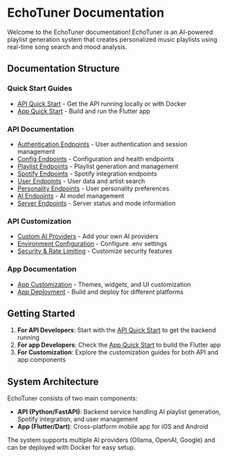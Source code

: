# EchoTuner Documentation

Welcome to the EchoTuner documentation! EchoTuner is an AI-powered playlist generation system that creates personalized music playlists using real-time song search and mood analysis.

## Documentation Structure

### Quick Start Guides
- [API Quick Start](api/quick-start.md) - Get the API running locally or with Docker
- [App Quick Start](app/quick-start.md) - Build and run the Flutter app

### API Documentation
- [Authentication Endpoints](api/endpoints/auth.md) - User authentication and session management
- [Config Endpoints](api/endpoints/config.md) - Configuration and health endpoints
- [Playlist Endpoints](api/endpoints/playlist.md) - Playlist generation and management
- [Spotify Endpoints](api/endpoints/spotify.md) - Spotify integration endpoints
- [User Endpoints](api/endpoints/user.md) - User data and artist search
- [Personality Endpoints](api/endpoints/personality.md) - User personality preferences
- [AI Endpoints](api/endpoints/ai.md) - AI model management
- [Server Endpoints](api/endpoints/server.md) - Server status and mode information

### API Customization
- [Custom AI Providers](api/customization/ai-providers.md) - Add your own AI providers
- [Environment Configuration](api/customization/environment.md) - Configure .env settings
- [Security & Rate Limiting](api/customization/security.md) - Customize security features

### App Documentation
- [App Customization](app/customization.md) - Themes, widgets, and UI customization
- [App Deployment](app/deployment.md) - Build and deploy for different platforms

## Getting Started

1. **For API Developers**: Start with the [API Quick Start](api/quick-start.md) to get the backend running
2. **For app Developers**: Check the [App Quick Start](app/quick-start.md) to build the Flutter app
3. **For Customization**: Explore the customization guides for both API and app components

## System Architecture

EchoTuner consists of two main components:

- **API (Python/FastAPI)**: Backend service handling AI playlist generation, Spotify integration, and user management
- **App (Flutter/Dart)**: Cross-platform mobile app for iOS and Android

The system supports multiple AI providers (Ollama, OpenAI, Google) and can be deployed with Docker for easy setup.
